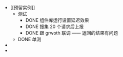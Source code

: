 - [[预留实例]]
	- 测试
		- DONE 组件库运行设置延迟效果
		- DONE 搜集 20 个请求后上报
		- DONE 跟 grwoth 联调 —— 返回的结果有问题
	- DONE 单测
-
-